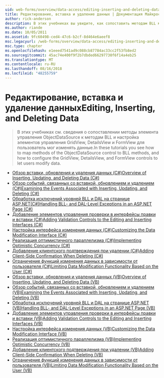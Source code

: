 ```yaml
---
uid: web-forms/overview/data-access/editing-inserting-and-deleting-data/index
title: Редактирование, вставка и удаление данных | Документация Майкрософт
author: rick-anderson
description: В этих учебниках вы увидите, как сопоставить методам BLL методы элемента управления ObjectDataSource и настройка GridView, DetailsView и FormView co...
ms.author: riande
ms.date: 10/05/2011
ms.assetid: 9fc60498-ced4-47c6-b2cf-8d464e6aeef8
msc.legacyurl: /web-forms/overview/data-access/editing-inserting-and-deleting-data
msc.type: chapter
ms.openlocfilehash: e1eeed7541ad9c088cb87784ac33cc2f53fb8ed2
ms.sourcegitcommit: 45ac74e400f9f2b7dbded66297730f6f14a4eb25
ms.translationtype: MT
ms.contentlocale: ru-RU
ms.lasthandoff: 08/16/2018
ms.locfileid: "48255759"
---
```

<a name="editing-inserting-and-deleting-data"></a><span data-ttu-id="7074c-103">Редактирование, вставка и удаление данных</span><span class="sxs-lookup"><span data-stu-id="7074c-103">Editing, Inserting, and Deleting Data</span></span>
====================
> <span data-ttu-id="7074c-104">В этих учебниках см. сведения о сопоставлении методы элемента управления ObjectDataSource к методам BLL и настройка элементов управления GridView, DetailsView и FormView для пользователь мог изменять данные.</span><span class="sxs-lookup"><span data-stu-id="7074c-104">In these tutorials you see how to map methods of the ObjectDataSource control to BLL methods, and how to configure the GridView, DetailsView, and FormView controls to let users modify data.</span></span>


- [<span data-ttu-id="7074c-105">Обзор вставки, обновления и удаления данных (C#)</span><span class="sxs-lookup"><span data-stu-id="7074c-105">Overview of Inserting, Updating, and Deleting Data (C#)</span></span>](an-overview-of-inserting-updating-and-deleting-data-cs.md)
- [<span data-ttu-id="7074c-106">Обзор событий, связанных со вставкой, обновлением и удалением (C#)</span><span class="sxs-lookup"><span data-stu-id="7074c-106">Examining the Events Associated with Inserting, Updating, and Deleting (C#)</span></span>](examining-the-events-associated-with-inserting-updating-and-deleting-cs.md)
- [<span data-ttu-id="7074c-107">Обработка исключений уровней BLL и DAL на странице ASP.NET(C#)</span><span class="sxs-lookup"><span data-stu-id="7074c-107">Handling BLL- and DAL-Level Exceptions in an ASP.NET Page (C#)</span></span>](handling-bll-and-dal-level-exceptions-in-an-asp-net-page-cs.md)
- [<span data-ttu-id="7074c-108">Добавление элементов управления проверки в интерфейсы правки и вставки (C#)</span><span class="sxs-lookup"><span data-stu-id="7074c-108">Adding Validation Controls to the Editing and Inserting Interfaces (C#)</span></span>](adding-validation-controls-to-the-editing-and-inserting-interfaces-cs.md)
- [<span data-ttu-id="7074c-109">Настройка интерфейса изменения данных (C#)</span><span class="sxs-lookup"><span data-stu-id="7074c-109">Customizing the Data Modification Interface (C#)</span></span>](customizing-the-data-modification-interface-cs.md)
- [<span data-ttu-id="7074c-110">Реализация оптимистичного параллелизма (C#)</span><span class="sxs-lookup"><span data-stu-id="7074c-110">Implementing Optimistic Concurrency (C#)</span></span>](implementing-optimistic-concurrency-cs.md)
- [<span data-ttu-id="7074c-111">Добавление клиентского подтверждения при удалении (C#)</span><span class="sxs-lookup"><span data-stu-id="7074c-111">Adding Client-Side Confirmation When Deleting (C#)</span></span>](adding-client-side-confirmation-when-deleting-cs.md)
- [<span data-ttu-id="7074c-112">Ограничение функций изменения данных в зависимости от пользователя (C#)</span><span class="sxs-lookup"><span data-stu-id="7074c-112">Limiting Data Modification Functionality Based on the User (C#)</span></span>](limiting-data-modification-functionality-based-on-the-user-cs.md)
- [<span data-ttu-id="7074c-113">Обзор вставки, обновления и удаления данных (VB)</span><span class="sxs-lookup"><span data-stu-id="7074c-113">Overview of Inserting, Updating, and Deleting Data (VB)</span></span>](an-overview-of-inserting-updating-and-deleting-data-vb.md)
- [<span data-ttu-id="7074c-114">Обзор событий, связанных со вставкой, обновлением и удалением (VB)</span><span class="sxs-lookup"><span data-stu-id="7074c-114">Examining the Events Associated with Inserting, Updating, and Deleting (VB)</span></span>](examining-the-events-associated-with-inserting-updating-and-deleting-vb.md)
- [<span data-ttu-id="7074c-115">Обработка исключений уровней BLL и DAL на странице ASP.NET (VB)</span><span class="sxs-lookup"><span data-stu-id="7074c-115">Handling BLL- and DAL-Level Exceptions in an ASP.NET Page (VB)</span></span>](handling-bll-and-dal-level-exceptions-in-an-asp-net-page-vb.md)
- [<span data-ttu-id="7074c-116">Добавление элементов управления проверки в интерфейсы правки и вставки (VB)</span><span class="sxs-lookup"><span data-stu-id="7074c-116">Adding Validation Controls to the Editing and Inserting Interfaces (VB)</span></span>](adding-validation-controls-to-the-editing-and-inserting-interfaces-vb.md)
- [<span data-ttu-id="7074c-117">Настройка интерфейса изменения данных (VB)</span><span class="sxs-lookup"><span data-stu-id="7074c-117">Customizing the Data Modification Interface (VB)</span></span>](customizing-the-data-modification-interface-vb.md)
- [<span data-ttu-id="7074c-118">Реализация оптимистичного параллелизма (VB)</span><span class="sxs-lookup"><span data-stu-id="7074c-118">Implementing Optimistic Concurrency (VB)</span></span>](implementing-optimistic-concurrency-vb.md)
- [<span data-ttu-id="7074c-119">Добавление клиентского подтверждения при удалении (VB)</span><span class="sxs-lookup"><span data-stu-id="7074c-119">Adding Client-Side Confirmation When Deleting (VB)</span></span>](adding-client-side-confirmation-when-deleting-vb.md)
- [<span data-ttu-id="7074c-120">Ограничение функций изменения данных в зависимости от пользователя (VB)</span><span class="sxs-lookup"><span data-stu-id="7074c-120">Limiting Data Modification Functionality Based on the User (VB)</span></span>](limiting-data-modification-functionality-based-on-the-user-vb.md)
